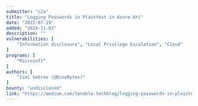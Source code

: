 ```yaml
---
submitter: "c2a"
title: "Logging Passwords in Plaintext in Azure Arc"
date: "2022-07-19"
added: "2024-11-03"
description: ""
vulnerabilities: [
    "Information disclosure", "Local Privilege Escalation", "Cloud"
]
programs: [
    "Microsoft"
]
authors: [
    "Jimi Sebree (@DinoBytes)"
]
bounty: "undisclosed"
link: "https://medium.com/tenable-techblog/logging-passwords-in-plaintext-in-azure-arc-2f94cb046a"
---
```




